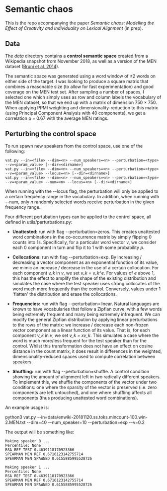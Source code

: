 # Semantic chaos

This is the repo accompanying the paper *Semantic chaos: Modelling the Effect of Creativity
and Individuality on Lexical Alignment* (in prep).

## Data 

The *data* directory contains a **control semantic space** created from a Wikipedia snapshot from November 2018, as well as a version of the MEN dataset ([Bruni et al, 2014](https://staff.fnwi.uva.nl/e.bruni/MEN)).

The semantic space was generated using a word window of ±2 words on
either side of the target. I was looking to produce a square matrix that combines a reasonable
size (to allow for fast experimentation) and good coverage on the MEN test set. After sampling a
number of spaces, I selected one which simply uses as row and column labels the vocabulary of
the MEN dataset, so that we end up with a matrix of dimension 750 × 750. When applying PPMI
weighting and dimensionality-reduction to this matrix (using Principal Component Analysis with
40 components), we get a correlation ρ = 0.67 with the average MEN ratings.



## Perturbing the control space

To run spawn new speakers from the control space, use one of the following:

    vat.py --in=<file> --dim=<n> --num_speakers=<n> --perturbation=<type> --v=<param_value> [--dir=<dirname>]
    vat.py --in=<file> --dim=<n> --num_speakers=<n> --perturbation=<type> --v=<param_value> --locus=<n> [--dir=<dirname>]
    vat.py --in=<file> --dim=<n> --num_speakers=<n> --perturbation=<type> --v=<param_value> --num=<n> --locus=<n> [--dir=<dirname>]

When running with the --locus flag, the perturbation will only be applied to a certain frequency range in the vocabulary. In addition, when running with --num, only $n$ randomly selected words receive perturbation in the given frequency range.


Four different pertubation types can be applied to the control space, all defined in utils/perturbations.py:

* **Unattested:** run with flag --perturbation=zeros. This creates unattested word combinations in the co-occurrence matrix by simply flipping 0 counts into 1s. Specifically, for a particular word vector *v*, we consider each 0 component in turn and flip it to 1 with some probability *p*.

* **Collocations:** run with flag --perturbation=exp. By increasing / decreasing a vector component as an exponential function of its value, we mimic an increase / decrease in the use of a certain collocation. For each component *v_k* in *v*, we set  *v_k = v_k^e*. For values of *e* above 1, this has the effect to amplify the shape of the existing distribution and simulates the case where the test speaker uses strong collocates of the word much more frequently than the control. Conversely, values under 1 'flatten' the distribution and erase the collocations.

* **Frequencies:** run with flag --perturbation=linear. Natural languages are known to have vocabularies that follow a Zipfian curve, with a few words being extremely frequent and many being extremely infrequent. We can modify the general Zipfian distribution by applying linear perturbations to the rows of the matrix: we increase / decrease each non-frozen vector component as a linear function of its value. That is, for each component *v_k* in *v*, we set  *v_k = xv_k*. This simulates a case where the word is much more/less frequent for the test speaker than for the control. Whilst this transformation does not have an effect on cosine distance in the count matrix, it does result in differences in the weighted, dimensionality-reduced spaces used to compute correlation between speakers.

* **Shuffling:** run with flag --perturbation=shuffle. A control condition showing the amount of alignment left in two radically different speakers. To implement this, we shuffle the components of the vector under two conditions: one where the sparsity of the vector is preserved (i.e. zero components are left untouched), and one where shuffling affects all components (thus producing unattested word combinations).  


An example usage is:

   python3 vat.py --in=data/enwiki-20181120.ss.toks.mincount-100.win-2.MEN.txt --dim=40 --num_speaker=10 --perturbation=exp --v=0.2 

The output will be something like:

    Making speaker 0 ...
    Percentile: None
    RSA REF TEST 0.4639118170923366
    SPEARMAN MEN REF 0.6716123142755714
    SPEARMAN MEN SPAWNED 0.6155885995528726
    
    Making speaker 1 ...
    Percentile: None
    RSA REF TEST 0.4639118170923366
    SPEARMAN MEN REF 0.6716123142755714
    SPEARMAN MEN SPAWNED 0.6155885995528726

